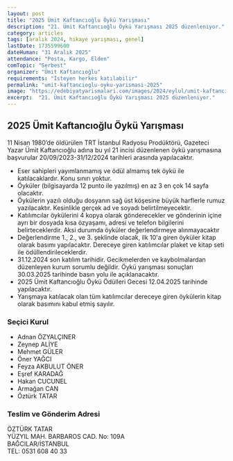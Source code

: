 ```yaml
---
layout: post
title: "2025 Ümit Kaftancıoğlu Öykü Yarışması"
description: "21. Ümit Kaftancıoğlu Öykü Yarışması 2025 düzenleniyor."
category: articles
tags: [aralık 2024, hikaye yarışması, genel]
lastDate: 1735599600
dateHuman: "31 Aralık 2025"
attendance: "Posta, Kargo, Elden"
comTopic: "Serbest"
organizer: "Ümit Kaftancıoğlu"
requirements: "İsteyen herkes katılabilir"
permalink: "umit-kaftancioglu-oyku-yarismasi-2025"
image: "https://edebiyatyarismalari.com/images/2024/eylul/umit-kaftancioglu-oyku-yarismasi.webp"
excerpt:  "21. Ümit Kaftancıoğlu Öykü Yarışması 2025 düzenleniyor."
---
```


## 2025 Ümit Kaftancıoğlu Öykü Yarışması

11 Nisan 1980’de öldürülen TRT İstanbul Radyosu Prodüktörü, Gazeteci Yazar Ümit Kaftancıoğlu adına bu yıl 21 incisi düzenlenen öykü yarışmasına başvurular 20/09/2023-31/12/2024 tarihleri arasında yapılacaktır.

- Eser sahipleri yayımlanmamış ve ödül almamış tek öykü ile katılacaklardır. Konu sınırı yoktur.
- Öyküler (bilgisayarda 12 punto ile yazılmış) en az 3 en çok 14 sayfa olacaktır.
- Öykülerin yazılı olduğu dosyanın sağ üst köşesine büyük harflerle rumuz yazılacaktır. Kesinlikle gerçek ad ve soyadı belirtilmeyecektir.
- Katılımcılar öykülerini 4 kopya olarak gönderecekler ve gönderinin içine ayrı bir dosyada kısa özyaşamı, adresi ve telefon bilgilerini belirteceklerdir. Aksi durumda öyküler değerlendirmeye alınmayacaktır
- Değerlendirme 1., 2., ve 3. şeklinde olacak, ilk 10'a giren öyküler kitap olarak basımı yapılacaktır. Dereceye giren katılımcılar plaket ve kitap seti ile ödüllendirileceklerdir.
- 31.12.2024 son katılım tarihidir. Gecikmelerden ve kaybolmalardan düzenleyen kurum sorumlu değildir. Öykü yarışması sonuçları 30.03.2025 tarihinde basın yolu ile açıklanacaktır.
- 2025 Ümit Kaftancıoğlu Öykü Ödülleri Gecesi 12.04.2025 tarihinde yapılacaktır.
- Yarışmaya katılacak olan tüm katılımcılar dereceye giren öykülerin kitap olarak basımını kabul etmiş sayılır.

### Seçici Kurul
- Adnan ÖZYALÇINER
- Zeynep ALİYE
- Mehmet GÜLER
- Öner YAĞCI
- Feyza AKBULUT ÖNER
- Eşref KARADAĞ
- Hakan CUCUNEL
- Armağan CAN
- Öztürk TATAR

### Teslim ve Gönderim Adresi
ÖZTÜRK TATAR  
YÜZYIL MAH. BARBAROS CAD. No: 109A  
BAĞCILAR/İSTANBUL  
TEL: 0531 608 40 33
